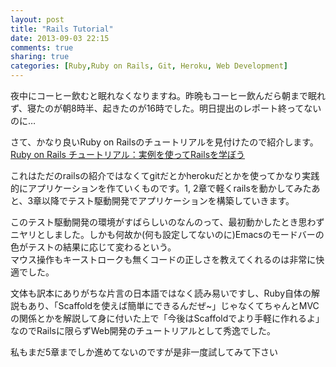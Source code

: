```yaml
---
layout: post
title: "Rails Tutorial"
date: 2013-09-03 22:15
comments: true
sharing: true
categories: [Ruby,Ruby on Rails, Git, Heroku, Web Development]
---
```

夜中にコーヒー飲むと眠れなくなりますね。昨晩もコーヒー飲んだら朝まで眠れず、寝たのが朝8時半、起きたのが16時でした。明日提出のレポート終ってないのに…

さて、かなり良いRuby on Railsのチュートリアルを見付けたので紹介します。  
[Ruby on Rails チュートリアル：実例を使ってRailsを学ぼう](http://railstutorial.jp)
<!-- more -->
これはただのrailsの紹介ではなくてgitだとかherokuだとかを使ってかなり実践的にアプリケーションを作ていくものです。1, 2章で軽くrailsを動かしてみたあと、3章以降でテスト駆動開発でアプリケーションを構築していきます。

このテスト駆動開発の環境がすばらしいのなんのって、最初動かしたとき思わずニヤリとしました。しかも何故か(何も設定してないのに)Emacsのモードバーの色がテストの結果に応じて変わるという。  
マウス操作もキーストロークも無くコードの正しさを教えてくれるのは非常に快適でした。

文体も訳本にありがちな片言の日本語ではなく読み易いですし、Ruby自体の解説もあり、「Scaffoldを使えば簡単にできるんだぜ~」じゃなくてちゃんとMVCの関係とかを解説して身に付いた上で「今後はScaffoldでより手軽に作れるよ」なのでRailsに限らずWeb開発のチュートリアルとして秀逸でした。

私もまだ5章までしか進めてないのですが是非一度試してみて下さい
